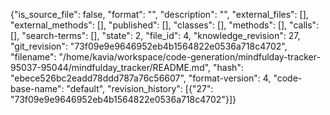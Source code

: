{"is_source_file": false, "format": "", "description": "", "external_files": [], "external_methods": [], "published": [], "classes": [], "methods": [], "calls": [], "search-terms": [], "state": 2, "file_id": 4, "knowledge_revision": 27, "git_revision": "73f09e9e9646952eb4b1564822e0536a718c4702", "filename": "/home/kavia/workspace/code-generation/mindfulday-tracker-95037-95044/mindfulday_tracker/README.md", "hash": "ebece526bc2eadd78ddd787a76c56607", "format-version": 4, "code-base-name": "default", "revision_history": [{"27": "73f09e9e9646952eb4b1564822e0536a718c4702"}]}